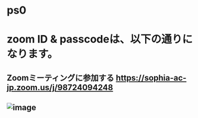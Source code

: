 # ps0
# zoom ID & passcodeは、以下の通りになります。
Zoomミーティングに参加する
https://sophia-ac-jp.zoom.us/j/98724094248
---
![image](https://user-images.githubusercontent.com/87138262/160268110-f45240a8-d0b7-44da-880e-90f137fb5c52.png)
---
